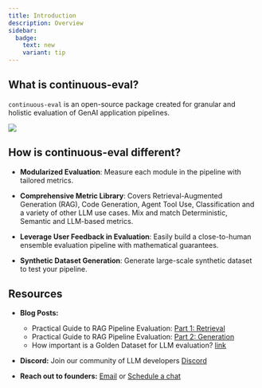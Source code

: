 ```yaml
---
title: Introduction
description: Overview
sidebar:
  badge:
    text: new
    variant: tip
---
```


## What is continuous-eval?

`continuous-eval` is an open-source package created for granular and holistic evaluation of GenAI application pipelines. 

<img src="../../module-level-eval.png"></img>


## How is continuous-eval different?

- **Modularized Evaluation**: Measure each module in the pipeline with tailored metrics.

- **Comprehensive Metric Library**: Covers Retrieval-Augmented Generation (RAG), Code Generation, Agent Tool Use, Classification and a variety of other LLM use cases. Mix and match Deterministic, Semantic and LLM-based metrics.

- **Leverage User Feedback in Evaluation**: Easily build a close-to-human ensemble evaluation pipeline with mathematical guarantees.

- **Synthetic Dataset Generation**: Generate large-scale synthetic dataset to test your pipeline.


## Resources

- **Blog Posts:**
  - Practical Guide to RAG Pipeline Evaluation: [Part 1: Retrieval](https://medium.com/relari/a-practical-guide-to-rag-pipeline-evaluation-part-1-27a472b09893)
  - Practical Guide to RAG Pipeline Evaluation: [Part 2: Generation](https://medium.com/relari/a-practical-guide-to-rag-evaluation-part-2-generation-c79b1bde0f5d)
  - How important is a Golden Dataset for LLM evaluation?
 [link](https://medium.com/relari/how-important-is-a-golden-dataset-for-llm-pipeline-evaluation-4ef6deb14dc5)

- **Discord:** Join our community of LLM developers [Discord](https://discord.gg/GJnM8SRsHr)
- **Reach out to founders:** [Email](mailto:founders@relari.ai) or [Schedule a chat](https://cal.com/pasquale/continuous-eval)
